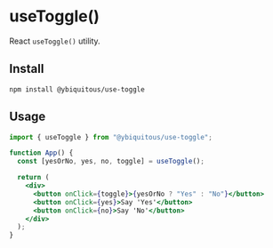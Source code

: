 # useToggle()

React `useToggle()` utility.

## Install

```shell
npm install @ybiquitous/use-toggle
```

## Usage

```jsx
import { useToggle } from "@ybiquitous/use-toggle";

function App() {
  const [yesOrNo, yes, no, toggle] = useToggle();

  return (
    <div>
      <button onClick={toggle}>{yesOrNo ? "Yes" : "No"}</button>
      <button onClick={yes}>Say 'Yes'</button>
      <button onClick={no}>Say 'No'</button>
    </div>
  );
}
```
